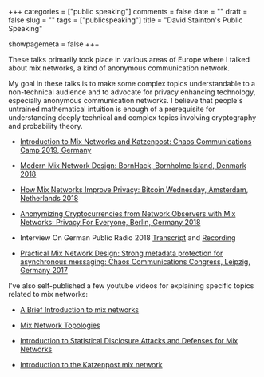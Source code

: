 +++
categories = ["public speaking"]
comments = false
date = ""
draft = false
slug = ""
tags = ["publicspeaking"]
title = "David Stainton's Public Speaking"

showpagemeta = false
+++


These talks primarily took place in various areas
of Europe where I talked about mix networks, a kind of anonymous
communication network.

My goal in these talks is to make some complex topics understandable
to a non-technical audience and to advocate for privacy enhancing
technology, especially anonymous communication networks.
I believe that people's untrained mathematical intuition is enough
of a prerequisite for understanding deeply technical and complex
topics involving cryptography and probability theory.

* [Introduction to Mix Networks and Katzenpost: Chaos Communications Camp 2019, Germany](https://www.youtube.com/watch?v=j3AUC0x_ju8)

* [Modern Mix Network Design: BornHack, Bornholme Island, Denmark 2018](https://www.youtube.com/watch?v=DhBWKWQztdA)

* [How Mix Networks Improve Privacy: Bitcoin Wednesday, Amsterdam, Netherlands 2018](https://www.youtube.com/watch?v=7zIWrNqiTLI)

* [Anonymizing Cryptocurrencies from Network Observers with Mix Networks: Privacy For Everyone, Berlin, Germany 2018](https://www.youtube.com/watch?v=dSydsoCe_SA)

* Interview On German Public Radio 2018 [Transcript](https://www.swr.de/-/id=23267676/property=download/nid=659934/1rgk5mr/swr2-feature-20190320.pdf) and [Recording](https://www.swr.de/swr2/programm/sendungen/feature/swr2-feature-magier-der-digitalen-welt/-/id=659934/did=23267674/nid=659934/14hk4wf/index.html)

* [Practical Mix Network Design: Strong metadata protection for asynchronous messaging: Chaos Communications Congress, Leipzig, Germany 2017](https://media.ccc.de/v/34c3-8974-practical_mix_network_design)


I've also self-published a few youtube videos for explaining specific topics related to mix networks:

* [A Brief Introduction to mix networks](https://www.youtube.com/watch?v=1VMUb47QhfE)

* [Mix Network Topologies](https://www.youtube.com/watch?v=bxk4H_X_OsM)

* [Introduction to Statistical Disclosure Attacks and Defenses for Mix Networks](https://www.youtube.com/watch?v=pHLbe1JKrAQ)

* [Introduction to the Katzenpost mix network](https://www.youtube.com/watch?v=vDJihqksd6w)

